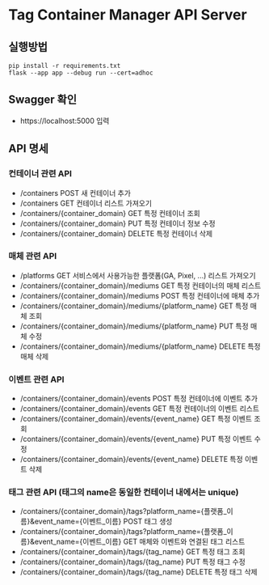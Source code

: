 # Tag Container Manager API Server
## 실행방법
```
pip install -r requirements.txt
flask --app app --debug run --cert=adhoc
```

## Swagger 확인
- https://localhost:5000 입력


## API 명세
### 컨테이너 관련 API
- /containers  POST  새 컨테이너 추가
- /containers  GET 컨테이너 리스트 가져오기
- /containers/{container_domain}  GET  특정 컨테이너 조회
- /containers/{container_domain}  PUT  특정 컨테이너 정보 수정
- /containers/{container_domain}  DELETE  특정 컨테이너 삭제

### 매체 관련 API
- /platforms  GET  서비스에서 사용가능한 플랫폼(GA, Pixel, ...) 리스트 가져오기
- /containers/{container_domain}/mediums  GET  특정 컨테이너의 매체 리스트
- /containers/{container_domain}/mediums  POST  특정 컨테이너에 매체 추가
- /containers/{container_domain}/mediums/{platform_name}  GET  특정 매체 조회
- /containers/{container_domain}/mediums/{platform_name}  PUT  특정 매체 수정
- /containers/{container_domain}/mediums/{platform_name}  DELETE  특정 매체 삭제

### 이벤트 관련 API
- /containers/{container_domain}/events  POST  특정 컨테이너에 이벤트 추가
- /containers/{container_domain}/events  GET  특정 컨테이너의 이벤트 리스트
- /containers/{container_domain}/events/{event_name}  GET  특정 이벤트 조회
- /containers/{container_domain}/events/{event_name}  PUT  특정 이벤트 수정
- /containers/{container_domain}/events/{event_name}  DELETE  특정 이벤트 삭제

### 태그 관련 API (태그의 name은 동일한 컨테이너 내에서는 unique)
- /containers/{container_domain}/tags?platform_name={플랫폼_이름}&event_name={이벤트_이름}  POST  태그 생성
- /containers/{container_domain}/tags?platform_name={플랫폼_이름}&event_name={이벤트_이름}  GET  매체와 이벤트와 연결된 태그 리스트
- /containers/{container_domain}/tags/{tag_name}  GET  특정 태그 조회
- /containers/{container_domain}/tags/{tag_name}  PUT  특정 태그 수정
- /containers/{container_domain}/tags/{tag_name}  DELETE  특정 태그 삭제
